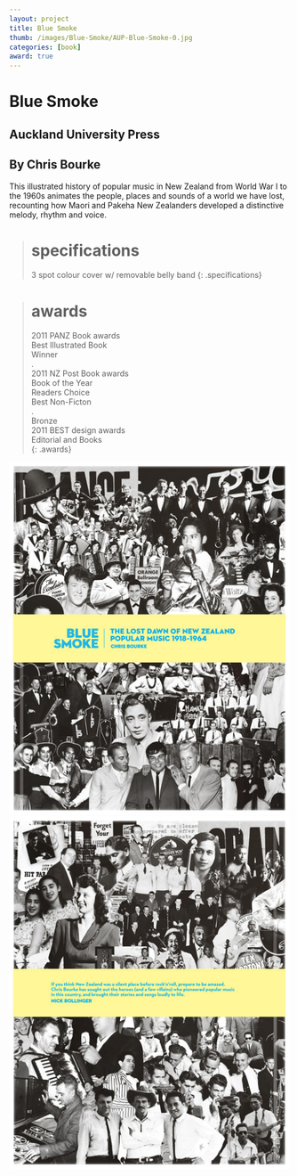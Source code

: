 ```yaml
---
layout: project
title: Blue Smoke
thumb: /images/Blue-Smoke/AUP-Blue-Smoke-0.jpg
categories: [book]
award: true
---
```


# Blue Smoke

## Auckland University Press

## By Chris Bourke

This illustrated history of popular music in New Zealand from World War I to the 1960s animates the people, places and sounds of a world we have lost, recounting how Maori and Pakeha New Zealanders developed a distinctive melody, rhythm and voice.

> # specifications
> 3 spot colour cover w/ removable belly band
{: .specifications}

> # awards
> 2011 PANZ Book awards  
> Best Illustrated Book  
> Winner  
> .  
> 2011 NZ Post Book awards  
> Book of the Year  
> Readers Choice  
> Best Non-Ficton  
> .  
> Bronze  
> 2011 BEST design awards  
> Editorial and Books  
{: .awards}



![](/images/Blue-Smoke/AUP-Blue-Smoke-1.jpg)
![](/images/Blue-Smoke/AUP-Blue-Smoke-2.jpg)